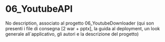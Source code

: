 # 06_YoutubeAPI
 
No description, associato al progetto 06_YoutubeDownloader (qui son presenti i file di consegna [2 war + pptx], la guida al deployment, un look generale all`applicativo, gli autori e la descrizione del progetto)
